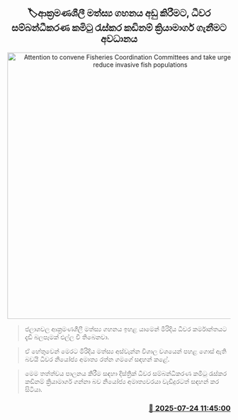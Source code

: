 <p align='center'><b><h2 align='center' title='Attention to convene Fisheries Coordination Committees and take urgent action to reduce invasive fish populations'>🏷ආක්‍රමණශීලී මත්ස්‍ය ගහනය අඩු කිරීමට, ධීවර සම්බන්ධීකරණ කමිටු රැස්කර කඩිනම් ක්‍රියාමාර්ග ගැනීමට අවධානය</h2></b></p>
<p align='center'><img src='https://helakuru.sgp1.cdn.digitaloceanspaces.com/esana/images/lib/daduru-oya-fish.jpg' width='600' alt='Attention to convene Fisheries Coordination Committees and take urgent action to reduce invasive fish populations'></p>

> ජලාශවල ආක්‍රමණශීලී මත්ස්‍ය ගහනය ඉහළ යාමෙන් මිරිදිය ධීවර කර්මාන්තයට දැඩි බලපෑමක් එල්ල වී තිබෙනවා.

> ඒ හේතුවෙන් මෙරට මිරිදිය මත්ස්‍ය අස්වැන්න විශාල වශයෙන් පහළ ගොස් ඇති බවයි ධීවර නියෝජ්‍ය අමාත්‍ය රත්න ගමගේ සඳහන් කළේ.

> මෙම තත්ත්වය පාලනය කිරීම සඳහා දිස්ත්‍රික් ධීවර සම්බන්ධීකරණ කමිටු රැස්කර කඩිනම් ක්‍රියාමාර්ග ගන්නා බව නියෝජ්‍ය අමාත්‍යවරයා වැඩිදුරටත් සඳහන් කර සිටියා.



<h3 align='right'><a href='https://www.helakuru.lk/esana/p/112120/'>📅 2025-07-24 11:45:00</a></h3>

